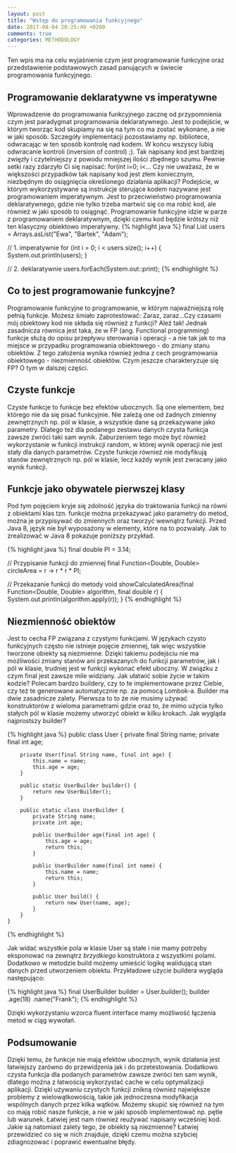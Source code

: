 ```yaml
---
layout: post
title: "Wstęp do programowania funkcyjnego"
date: 2017-08-04 20:25:49 +0200
comments: true
categories: METHODOLOGY
---
```


Ten wpis ma na celu wyjaśnienie czym jest programowanie funkcyjne oraz przedstawienie podstawowych zasad panujących w świecie programowania funkcyjnego.
<!--more-->

## Programowanie deklaratywne vs imperatywne

Wprowadzenie do programowania funkcyjnego zacznę od przypomnienia czym jest paradygmat programowania deklaratywnego. Jest to podejście, w którym tworząc
 kod skupiamy na się na tym co ma zostać wykonane, a nie w jaki sposób. Szczegóły implementacji pozostawiamy np. bibliotece, odwracając w ten sposób
  kontrolę nad kodem. W końcu wszyscy lubią odwracanie kontroli (inversion of control) ;). Tak napisany kod jest bardziej zwięzły i czytelniejszy z powodu
  mniejszej ilości zbędnego szumu. Pewnie setki razy zdarzyło Ci się napisać: for(int i=0; i<... Czy nie uważasz, że w większości przypadków
  tak napisany kod jest złem koniecznym, niezbędnym do osiągnięcia określonego działania aplikacji? Podejście, w którym wykorzystywane są instrukcje sterujące
   kodem nazywane jest programowaniem imperatywnym. Jest to przeciwieństwo programowania deklaratywnego, gdzie nie tylko trzeba martwić się co ma robić kod,
    ale również w jaki sposób to osiągnąć. Programowanie funkcyjne idzie w parze z programowaniem deklaratywnym, dzięki czemu kod będzie krótszy niż ten klasyczny
    obiektowo imperatywny.
{% highlight java %}
final List<String> users = Arrays.asList("Ewa", "Bartek", "Adam");

// 1. imperatywnie
for (int i = 0; i < users.size(); i++) {
    System.out.println(users);
}

// 2. deklaratywnie
users.forEach(System.out::print);
{% endhighlight %}

## Co to jest programowanie funkcyjne?


Programowanie funkcyjne to programowanie, w którym najważniejszą rolę pełnią funkcje. Możesz śmiało zaprotestować: Zaraz, zaraz...Czy czasami mój obiektowy kod nie składa się
również z funkcji? Ależ tak! Jednak zasadnicza równica jest taka, że w FP (ang. Functional programming) funkcje służą do opisu przepływu sterowania i operacji - a nie
 tak jak to ma miejsce w przypadku programowania obiektowego - do zmiany stanu obiektów. Z tego założenia wynika również jedna z cech programowania obiektowego - niezmienność obiektów.
 Czym jeszcze charakteryzuje się FP? O tym w dalszej części.

## Czyste funkcje
Czyste funkcje to funkcje bez efektów ubocznych. Są one elementem, bez którego nie da się pisać funkcyjnie. Nie zależą one od żadnych zmienny zewnętrznych np. pól w
klasie, a wszystkie dane są przekazywane jako parametry. Dlatego też dla podanego zestawu danych czysta funkcja zawsze zwróci taki sam wynik. Zaburzeniem tego może być
również wykorzystanie w funkcji instrukcji random, w której wynik operacji nie jest stały dla danych parametrów. Czyste funkcje również nie modyfikują stanów zewnętrznych
np. pól w klasie, lecz każdy wynik jest zwracany jako wynik funkcji.

## Funkcje jako obywatele pierwszej klasy
Pod tym pojęciem kryje się zdolność języka do traktowania funkcji na równi z obiektami klas tzn. funkcje można przekazywać jako parametry do metod, można je przypisywać
do zmiennych oraz tworzyć wewnątrz funkcji. Przed Java 8, język nie był wyposażony w elementy, które na to pozwalały. Jak to zrealizować w Java 8 pokazuje poniższy przykład.

{% highlight java %}
final double PI = 3.14;

// Przypisanie funkcji do zmiennej
final Function<Double, Double> circleArea = r -> r * r * PI;

// Przekazanie funkcji do metody
void showCalculatedArea(final Function<Double, Double> algorithm, final double r) {
    System.out.println(algorithm.apply(r));
}
{% endhighlight %}

## Niezmienność obiektów

Jest to cecha FP związana z czystymi funkcjami. W językach czysto funkcyjnych często nie istnieje pojęcie zmiennej, tak więc wszystkie tworzone obiekty są niezmienne. Dzięki
takiemu podejściu nie ma możliwości zmiany stanów ani przekazanych do funkcji parametrów, jak i pól w klasie, trudniej jest w funkcji wykonać efekt uboczny. W związku z czym
final jest zawsze mile widziany. Jak ułatwić sobie życie w takim kodzie? Polecam bardzo buildery, czy to te implementowane przez Ciebie, czy też te generowane automatycznie
np. za pomocą Lombok-a. Builder ma dwie zasadnicze zalety. Pierwsza to to że nie musimy używać konstruktorów z wieloma parametrami gdzie oraz to, że mimo użycia tylko
stałych pól w klasie możemy utworzyć obiekt w kilku krokach. Jak wygląda najprostszy builder?

{% highlight java %}
    public class User {
        private final String name;
        private final int age;

        private User(final String name, final int age) {
            this.name = name;
            this.age = age;
        }

        public static UserBuilder builder() {
            return new UserBuilder();
        }

        public static class UserBuilder {
            private String name;
            private int age;

            public UserBuilder age(final int age) {
                this.age = age;
                return this;
            }

            public UserBuilder name(final int name) {
                this.name = name;
                return this;
            }

            public User build() {
                return new User(name, age);
            }
        }
    }
{% endhighlight %}

Jak widać wszystkie pola w klasie User są stałe i nie mamy potrzeby eksponować na zewnątrz _brzydkiego_ konstruktora z wszystkimi polami. Dodatkowo w metodzie build możemy
umieścić logikę walidującą stan danych przed utworzeniem obiektu. Przykładowe użycie buildera wygląda następująco:

{% highlight java %}
    final UserBuilder builder = User.builder();
    builder
            .age(18)
            .name("Frank");
{% endhighlight %}

Dzięki wykorzystaniu wzorca fluent interface mamy możliwość łączenia metod w ciąg wywołań.

## Podsumowanie

Dzięki temu, że funkcje nie mają efektów ubocznych, wynik działania jest łatwiejszy zarówno do przewidzenia jak i do przetestowania. Dodatkowo czysta funkcja dla podanych parametrów
zawsze zwróci ten sam wynik, dlatego można z łatwością wykorzystać cache w celu optymalizacji aplikacji. Dzięki używaniu czystych funkcji znikną również największe problemy
z wielowątkowością, takie jak jednoczesna modyfikacja wspólnych danych przez kilka wątków. Możemy skupić się również na tym co mają robić nasze funkcje, a nie w jaki sposób
implementować np. pętle lub warunek. Łatwiej jest nam również reużywać napisany wcześniej kod. Jakie są natomiast zalety tego, że obiekty są niezmienne? Łatwiej
przewidzieć co się w nich znajduje, dzięki czemu można szybciej zdiagnozować i poprawić ewentualne błędy.
